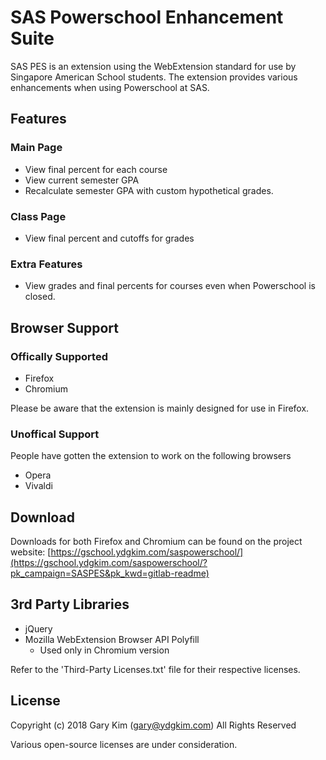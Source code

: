 # SAS Powerschool Enhancement Suite

SAS PES is an extension using the WebExtension standard for use by Singapore American School students. The extension provides various enhancements when using Powerschool at SAS.

## Features

### Main Page
* View final percent for each course
* View current semester GPA
* Recalculate semester GPA with custom hypothetical grades.

### Class Page
* View final percent and cutoffs for grades

### Extra Features
* View grades and final percents for courses even when Powerschool is closed.

## Browser Support

### Offically Supported

* Firefox
* Chromium

Please be aware that the extension is mainly designed for use in Firefox.

### Unoffical Support

People have gotten the extension to work on the following browsers

* Opera
* Vivaldi

## Download

Downloads for both Firefox and Chromium can be found on the project website: [https://gschool.ydgkim.com/saspowerschool/](https://gschool.ydgkim.com/saspowerschool/?pk_campaign=SASPES&pk_kwd=gitlab-readme)

## 3rd Party Libraries

* jQuery
* Mozilla WebExtension Browser API Polyfill
    * Used only in Chromium version

Refer to the 'Third-Party Licenses.txt' file for their respective licenses.

## License

Copyright (c) 2018 Gary Kim (gary@ydgkim.com) All Rights Reserved

Various open-source licenses are under consideration.
